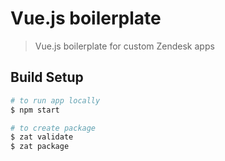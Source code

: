 # Vue.js boilerplate
> Vue.js boilerplate for custom Zendesk apps

## Build Setup

``` bash
# to run app locally
$ npm start

# to create package
$ zat validate
$ zat package
```
